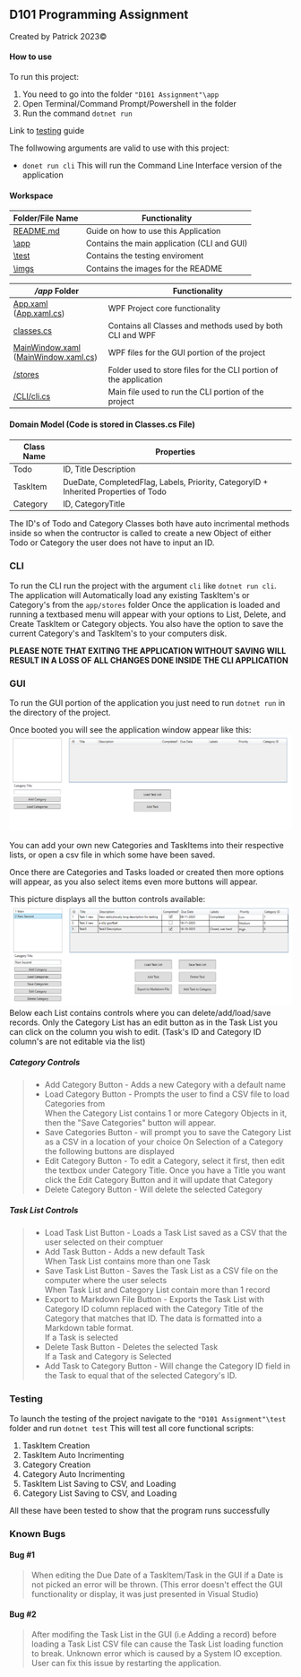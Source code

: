 ## D101 Programming Assignment

Created by Patrick 2023©️

#### How to use

To run this project:
1. You need to go into the folder `"D101 Assignment"\app`
2. Open Terminal/Command Prompt/Powershell in the folder
3. Run the command `dotnet run` 

Link to [testing](#testing) guide

The follwowing arguments are valid to use with this project:
- `donet run cli`  This will run the Command Line Interface version of the application

#### Workspace
| Folder/File Name | Functionality |
| - | - |
| [README.md](README.md) | Guide on how to use this Application |
| [\app](app) | Contains the main application (CLI and GUI) |
| [\test](test) | Contains the testing enviroment |
| [\imgs](imgs) | Contains the images for the README |


| */app* Folder | Functionality |
| - | - |
| [App.xaml](\app\App.xaml)  ([App.xaml.cs](\app\\App.xaml.cs))  | WPF Project core functionality |
| [classes.cs](\app\classes.cs) | Contains all Classes and methods used by both CLI and WPF |
| [MainWindow.xaml](\app\MainWindow.xaml) <br> ([MainWindow.xaml.cs](\app\)MainWindow.xaml.cs)) | WPF files for the GUI portion of the project | 
| [/stores](\stores) | Folder used to store files for the CLI portion of the application |
| [/CLI/cli.cs](\app\CLI\cli.cs) | Main file used to run the CLI portion of the project |




#### Domain Model (Code is stored in Classes.cs File)

| Class Name | Properties |
| - | - |
| Todo | ID, Title Description |
| TaskItem | DueDate, CompletedFlag, Labels, Priority, CategoryID + Inherited Properties of Todo |
| Category | ID, CategoryTitle |

The ID's of Todo and Category Classes both have auto incrimental methods inside so when the contructor is called to create a new Object of either Todo or Category the user does not have to input an ID.

### CLI 
To run the CLI run the project with the argument `cli` like `dotnet run cli`.
The application will Automatically load any existing TaskItem's or Category's from the `app/stores` folder
Once the application is loaded and running a textbased menu will appear with your options to List, Delete, and Create TaskItem or Category objects. You also have the option to save the current Category's and TaskItem's to your computers disk.

**PLEASE NOTE THAT EXITING THE APPLICATION WITHOUT SAVING WILL RESULT IN A LOSS OF ALL CHANGES DONE INSIDE THE CLI APPLICATION**

### GUI

To run the GUI portion of the application you just need to run `dotnet run` in the directory of the project.

Once booted you will see the application window appear like this:
![](imgs/inital.png "Booteded Picture")

You can add your own new Categories and TaskItems into their respective lists, or open a csv file in which some have been saved.

Once there are Categories and Tasks loaded or created then more options will appear, as you also select items even more buttons will appear. 

This picture displays all the button controls available:
![This image depicts the Category List and Task List both populated, all button controls are displayed](imgs/both_selected.png "Booteded Picture")
Below each List contains controls where you can delete/add/load/save records. 
Only the Category List has an edit button as in the Task List you can click on the column you wish to edit. (Task's ID and Category ID column's are not editable via the list)

##### Category Controls

> - Add Category Button - Adds a new Category with a default name
>- Load Category Button - Prompts the user to find a CSV file to load Categories from <br>
> When the Category List contains 1 or more Category Objects in it, then the "Save Categories" button will appear.
>- Save Categories Button -  will prompt you to save the Category List as a CSV in a location of your choice
>On Selection of a Category the following buttons are displayed
>- Edit Category Button - To edit a Category, select it first, then edit the textbox under Category Title. Once you have a Title you want click the Edit Category Button and it will update that Category
>- Delete Category Button - Will delete the selected Category

##### Task List Controls
> - Load Task List Button - Loads a Task List saved as a CSV that the user selected on their comptuer
> - Add Task Button - Adds a new default Task 
> <br>When Task List contains more than one Task
> - Save Task List Button - Saves the Task List as a CSV file on the computer where the user selects
> <br>When Task List and Category List contain more than 1 record
>- Export to Markdown File Button - Exports the Task List with Category ID column replaced with the Category Title of the Category that matches that ID. The data is formatted into a Markdown table format.
><br> If a Task is selected
>- Delete Task Button - Deletes the selected Task
><br> If a Task and Category is Selected
>- Add Task to Category Button - Will change the Category ID field in the Task to equal that of the selected Category's ID.

### Testing
To launch the testing of the project navigate to the `"D101 Assignment"\test` folder and run `dotnet test`
This will test all core functional scripts:
1. TaskItem Creation
1. TaskItem Auto Incrimenting
1. Category Creation
1. Category Auto Incrimenting
1. TaskItem List Saving to CSV, and Loading
1. Category List Saving to CSV, and Loading

All these have been tested to show that the program runs successfully

### Known Bugs

#### Bug #1
>When editing the Due Date of a TaskItem/Task in the GUI if a Date is not picked an error will be thrown. (This error doesn't effect the GUI functionality or display, it was just presented in Visual Studio)


#### Bug #2
>After modifing the Task List in the GUI (i.e Adding a record) before loading a Task List CSV file can cause the Task List loading function to break. Unknown error which is caused by a System IO exception. User can fix this issue by restarting the application.

